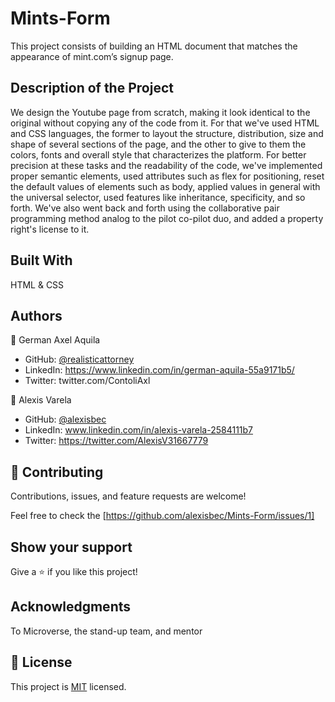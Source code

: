 # Mints-Form

This project consists of building an HTML document that matches the appearance of mint.com’s signup page.

## Description of the Project

We design the Youtube page from scratch, making it look identical to the original without copying any of the code from it. For that we've used HTML and CSS languages, the former to layout the structure, distribution, size and shape of several sections of the page, and the other to give to them the colors, fonts and overall style that characterizes the platform. For better precision at these tasks and the readability of the code, we've implemented proper semantic elements, used attributes such as flex for positioning, reset the default values of elements such as body, applied values in general with the universal selector, used features like inheritance, specificity, and so forth. We've also went back and forth using the collaborative pair programming method analog to the pilot co-pilot duo, and added a property right's license to it.

## Built With

HTML & CSS


## Authors

👤 German Axel Aquila

- GitHub: [@realisticattorney](https://github.com/realisticattorney)
- LinkedIn: https://www.linkedin.com/in/german-aquila-55a9171b5/
- Twitter: twitter.com/ContoliAxl


👤 Alexis Varela

- GitHub: [@alexisbec](hhttps://github.com/alexisbec)
- LinkedIn: www.linkedin.com/in/alexis-varela-2584111b7
- Twitter: https://twitter.com/AlexisV31667779


## 🤝 Contributing

Contributions, issues, and feature requests are welcome!

Feel free to check the [https://github.com/alexisbec/Mints-Form/issues/1]

## Show your support

Give a ⭐️ if you like this project!

## Acknowledgments

To Microverse, the stand-up team, and mentor

## 📝 License

This project is [MIT](https://github.com/alexisbec/Mints-Form/blob/feature/MIT%20License.txt) licensed.
